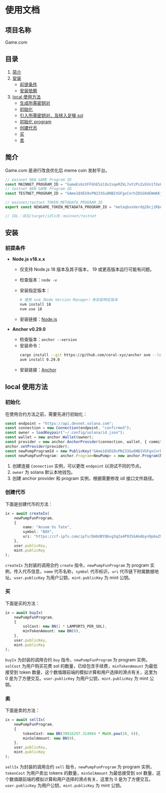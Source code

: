 # 使用文档

## 项目名称

Game.com

## 目录

1. [简介](#简介)
2. [安装](#安装)
    - [前提条件](#前提条件)
    - [安装依赖](#安装依赖)
3. [local 使用方法](#local-使用方法)
    - [生成所需密钥对](#生成所需密钥对)
    - [初始化](#初始化)
    - [引入所需密钥对，及转入足够 sol](#引入所需密钥对及转入足够-sol)
    - [初始化 program](#初始化-program)
    - [创建代币](#创建代币)
    - [买](#买)
    - [卖](#卖)

## 简介

Game.com 是进行改良优化后 meme coin 发射平台。

```typescript
// mainnet NEW GAME Program ID
const MAINNET_PROGRAM_ID = "GameEs6zXFFGhE5zCdx2sqeRZkL7uYzPsZuSVn1fdxHF";
// testnet NEW GAME Program ID
const TESTNET_PROGRAM_ID = "GAme18XEG9sPN233Gu8NB1VGFgxCnrhZ8SG9dEWmKKjV";

// mainnet/testnet TOKEN_METADATA_PROGRAM_ID
export const NEWGAME_TOKEN_METADATA_PROGRAM_ID = "metaqbxxUerdq28cj1RbAWkYQm3ybzjb6a8bt518x1s";

// IDL：详见/target/idls内：mainnet/testnet
```

## 安装

### 前提条件

-   **Node.js v18.x.x**

    -   仅支持 Node.js 18 版本及其子版本， 19 或更高版本运行可能有问题。
    -   检查版本：`node -v`
    -   安装指定版本：

        ```sh
        # 使用 nvm（Node Version Manager）来安装特定版本
        nvm install 18
        nvm use 18
        ```

    -   安装链接：[Node.js](https://nodejs.org/en/download/package-manager)

-   **Anchor v0.29.0**
    -   检查版本：`anchor --version`
    -   安装命令：
        ```sh
        cargo install --git https://github.com/coral-xyz/anchor avm --locked --force
        avm install 0.29.0
        ```
    -   安装链接：[Anchor](https://www.anchor-lang.com/docs/installation)

## local 使用方法

### 初始化

在使用合约方法之前，需要先进行初始化：

```typescript
const endpoint = "https://api.devnet.solana.com";
const connection = new Connection(endpoint, "confirmed");
const owner = loadKeypair("~/.config/solana/id.json");
const wallet = new anchor.Wallet(owner);
const provider = new anchor.AnchorProvider(connection, wallet, { commitment: "confirmed" });
anchor.setProvider(provider);
const newPumpProgramId = new PublicKey("GAme18XEG9sPN233Gu8NB1VGFgxCnrhZ8SG9dEWmKKjV");
const newPumpFunProgram: anchor.Program<NewPump> = new anchor.Program(NewPumpIDL, newPumpProgramId, provider);
```

1. 创建连接 `Connection` 实例，可以更改 `endpoint` 以测试不同的节点。
2. `owner` 为 solana 默认本地钱包。
3. 创建 anchor provider 和 program 实例，根据需要修改 idl 接口文件路径。

### 创建代币

下面是创建代币的方法：

```typescript
ix = await createIx(
    newPumpFunProgram,
    {
        name: "Ansem Vs Tate",
        symbol: "BOX",
        uri: "https://cf-ipfs.com/ipfs/QmbUBYQ6vg3q2a4P93SGAkAbyn9p6aZ91V8Ly6UjM87rmW",
    },
    user.publicKey,
    mint.publicKey
);
```

`createIx` 为封装的调用合约 `create` 指令，`newPumpFunProgram` 为 program 实例，传入代币信息，`name` 代币名称，`symbol` 代币标识，`uri` 代币链下附属数据地址。`user.publicKey` 为用户公钥，`mint.publicKey` 为 mint 公钥。

### 买

下面是买的方法：

```typescript
ix = await buyIx(
    newPumpFunProgram,
    {
        solCost: new BN(1 * LAMPORTS_PER_SOL),
        minTokenAmount: new BN(0),
    },
    user.publicKey,
    mint.publicKey
);
```

`buyIx` 为封装的调用合约 `buy` 指令，`newPumpFunProgram` 为 program 实例，`solCost` 为用户购买花费 sol 的数量，已经包含手续费，`minTokenAmount` 为最低接受到 token 数量，这个数值跟前端的模拟计算和用户选择的滑点有关，这里为 0 是为了方便交互。`user.publicKey` 为用户公钥，`mint.publicKey` 为 mint 公钥。

### 卖

下面是卖的方法：

```typescript
ix = await sellIx(
    newPumpFunProgram,
    {
        tokenCost: new BN(39016297.314964 * Math.pow(10, 6)),
        minSolAmount: new BN(0),
    },
    user.publicKey,
    mint.publicKey
);
```

`sellIx` 为封装的调用合约 `sell` 指令，`newPumpFunProgram` 为 program 实例，`tokenCost` 为用户卖出 tokens 的数量，`minSolAmount` 为最低接受到 sol 数量，这个数值跟前端的模拟计算和用户选择的滑点有关，这里为 0 是为了方便交互。`user.publicKey` 为用户公钥，`mint.publicKey` 为 mint 公钥。
